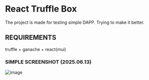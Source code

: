 # React Truffle Box
The project is made for testing simple DAPP. Trying to make it better.

## REQUIREMENTS
truffle + ganache + react(mui)

### SIMPLE SCREENSHOT (2025.06.13)
![image](https://github.com/user-attachments/assets/fc0a44d8-77b4-415d-8638-52c2ddac3782)

